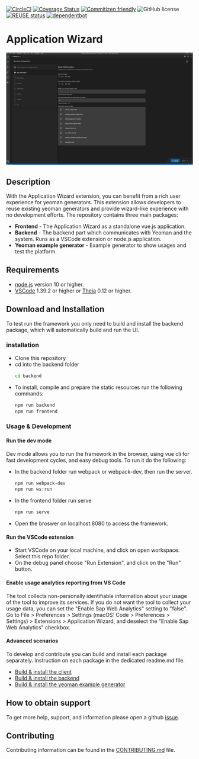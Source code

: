 [![CircleCI](https://circleci.com/gh/SAP/yeoman-ui.svg?style=svg)](https://circleci.com/gh/SAP/yeoman-ui)
[![Coverage Status](https://coveralls.io/repos/github/SAP/yeoman-ui/badge.svg?branch=master)](https://coveralls.io/github/SAP/yeoman-ui?branch=master)
[![Commitizen friendly](https://img.shields.io/badge/commitizen-friendly-brightgreen.svg)](http://commitizen.github.io/cz-cli/)
![GitHub license](https://img.shields.io/badge/license-Apache_2.0-blue.svg)
[![REUSE status](https://api.reuse.software/badge/github.com/SAP/yeoman-ui)](https://api.reuse.software/info/github.com/SAP/yeoman-ui)
[![dependentbot](https://api.dependabot.com/badges/status?host=github&repo=SAP/yeoman-ui)](https://dependabot.com/)

# Application Wizard

![](screenshot.png)

## Description
With the Application Wizard extension, you can benefit from a rich user experience for yeoman generators. This extension allows developers to reuse existing yeoman generators and provide wizard-like experience with no development efforts.
The repository contains three main packages:
* **Frontend** - The Application Wizard as a standalone vue.js application.
* **Backend** - The backend part which communicates with Yeoman and the system. Runs as a VSCode extension or node.js application.
* **Yeoman example generator** - Example generator to show usages and test the platform.

## Requirements
* [node.js](https://www.npmjs.com/package/node) version 10 or higher.
* [VSCode](https://code.visualstudio.com/) 1.39.2 or higher or [Theia](https://www.theia-ide.org/) 0.12 or higher.

## Download and Installation
To test run the framework you only need to build and install the backend package, which will automatically build and run the UI.
### installation
* Clone this repository
* cd into the backend folder
    ```bash
    cd backend
    ```
* To install, compile and prepare the static resources run the following commands:
    ```bash
    npm run backend
    npm run frontend
    ```
### Usage & Development
#### Run the dev mode
Dev mode allows you to run the framework in the browser, using vue cli for fast development cycles, and easy debug tools.
To run it do the following:
* In the backend folder run webpack or webpack-dev, then run the server.
    ```bash
    npm run webpack-dev
    npm run ws:run
    ```
* In the frontend folder run serve
    ```bash
    npm run serve
    ```
* Open the broswer on localhost:8080 to access the framework.

#### Run the VSCode extension
* Start VSCode on your local machine, and click on open workspace. Select this repo folder.
* On the debug panel choose "Run Extension", and click on the "Run" button.

#### Enable usage analytics reporting from VS Code
The tool collects non-personally identifiable information about your usage of the tool to improve its services. If you do not want the tool to collect your usage data, you can set the "Enable Sap Web Analytics" setting to "false". Go to File > Preferences > Settings (macOS: Code > Preferences > Settings) > Extensions > Application Wizard, and deselect the "Enable Sap Web Analytics" checkbox.

#### Advanced scenarios
To develop and contribute you can build and install each package separately. Instruction on each package in the dedicated readme.md file.
* [Build & install the client](frontend/README.md)
* [Build & install the backend](backend/README.md)
* [Build & install the yeoman example generator](generator-foodq/README.md)

## How to obtain support
To get more help, support, and information please open a github [issue](https://github.com/SAP/yeoman-ui/issues).

## Contributing
Contributing information can be found in the [CONTRIBUTING.md](CONTRIBUTING.md) file.

